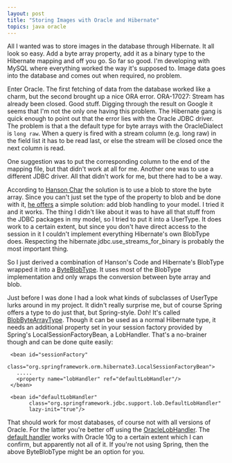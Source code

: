 ```yaml
---
layout: post
title: "Storing Images with Oracle and Hibernate"
topics: java oracle
---
```

All I wanted was to store images in the database through Hibernate. It all look so easy. Add a byte array property, add it as a binary type to the Hibernate mapping and off you go. So far so good. I'm developing with MySQL where everything worked the way it's supposed to. Image data goes into the database and comes out when required, no problem.

Enter Oracle. The first fetching of data from the database worked like a charm, but the second brought up a nice ORA error. ORA-17027: Stream has already been closed. Good stuff. Digging through the result on Google it seems that I'm not the only one having this problem. The Hibernate gang is quick enough to point out that the error lies with the Oracle JDBC driver. The problem is that a the default type for byte arrays with the OracleDialect is `long raw`. When a query is fired with a stream column (e.g. long raw) in the field list it has to be read last, or else the stream will be closed once the next column is read.

One suggestion was to put the corresponding column to the end of the mapping file, but that didn't work at all for me. Another one was to use a different JDBC driver. All that didn't work for me, but there had to be a way.

According to [Hanson Char](http://hansonchar.blogspot.com/) the solution is to use a blob to store the byte array. Since you can't just set the type of the property to blob and be done with it, [he offers](http://hansonchar.blogspot.com/2005_06_01_hansonchar_archive.html#111941318291641765) a simple solution: add blob handling to your model. I tried it and it works. The thing I didn't like about it was to have all that stuff from the JDBC packages in my model, so I tried to put it into a UserType. It does work to a certain extent, but since you don't have direct access to the session in it I couldn't implement everything Hibernate's own BlobType does. Respecting the hibernate.jdbc.use_streams_for_binary is probably the most important thing.

So I just derived a combination of Hanson's Code and Hibernate's BlobType wrapped it into a [ByteBlobType](http://www.paperplanes.de/files/ByteBlobType.java). It uses most of the BlobType implementation and only wraps the conversion between byte array and blob.

Just before I was done I had a look what kinds of subclasses of UserType lurks around in my project. It didn't really surprise me, but of course Spring offers a type to do just that, but Spring-style. Doh! It's called [BlobByteArrayType](http://static.springframework.org/spring/docs/2.0.x/api/org/springframework/orm/hibernate3/support/BlobByteArrayType.html). Though it can be used as a normal Hibernate type, it needs an additional property set in your session factory provided by Spring's LocalSessionFactoryBean, a LobHandler. That's a no-brainer though and can be done quite easily:

     <bean id="sessionFactory"
          class="org.springframework.orm.hibernate3.LocalSessionFactoryBean">
       .....
       <property name="lobHandler" ref="defaultLobHandler"/>
     </bean>

     <bean id="defaultLobHandler" 
           class="org.springframework.jdbc.support.lob.DefaultLobHandler"
           lazy-init="true"/>

That should work for most databases, of course not with all versions of Oracle. For the latter you're better off using the [OracleLobHandler](http://static.springframework.org/spring/docs/2.0.x/api/org/springframework/jdbc/support/lob/OracleLobHandler.html). The [default handler](http://static.springframework.org/spring/docs/2.0.x/api/org/springframework/jdbc/support/lob/DefaultLobHandler.html) works with Oracle 10g to a certain extent which I can confirm, but apparently not all of it. If you're not using Spring, then the above ByteBlobType might be an option for you.